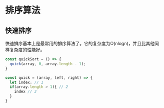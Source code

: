 # 排序算法

## 快速排序

快速排序基本上是最常用的排序算法了。它的复杂度为O(nlogn)，并且比其他同样复杂度的性能好。

```js
const quickSort = () => {
  quick(array, 0, array.length - 1);
}

const quick = (array, left, right) => {
  let index; // 1
  if(array.length > 1){ // 2
    index // 3
  }
}
```
